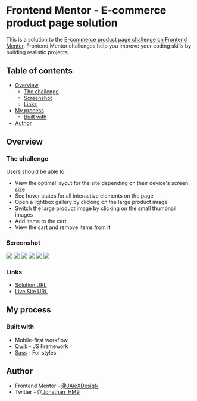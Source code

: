 # Frontend Mentor - E-commerce product page solution

This is a solution to the [E-commerce product page challenge on Frontend Mentor](https://www.frontendmentor.io/challenges/ecommerce-product-page-UPsZ9MJp6). Frontend Mentor challenges help you improve your coding skills by building realistic projects.

## Table of contents

- [Overview](#overview)
  - [The challenge](#the-challenge)
  - [Screenshot](#screenshot)
  - [Links](#links)
- [My process](#my-process)
  - [Built with](#built-with)
- [Author](#author)

## Overview

### The challenge

Users should be able to:

- View the optimal layout for the site depending on their device's screen size
- See hover states for all interactive elements on the page
- Open a lightbox gallery by clicking on the large product image
- Switch the large product image by clicking on the small thumbnail images
- Add items to the cart
- View the cart and remove items from it

### Screenshot

![](./screenshots/mobile-design.jpeg)
![](./screenshots/tablet-design.jpeg)
![](./screenshots/desktop-design.jpeg)
![](./screenshots/cart-empty.jpeg)
![](./screenshots/cart-with-items.jpeg)
![](./screenshots/modal-gallery.jpeg)

### Links

- [Solution URL](https://your-solution-url.com)
- [Live Site URL](https://e-commerce-product-page-nu-pied.vercel.app/)

## My process

### Built with

- Mobile-first workflow
- [Qwik](https://qwik.builder.io/) - JS Framework
- [Sass](https://sass-lang.com/) - For styles

## Author

- Frontend Mentor - [@JAleXDesigN](https://www.frontendmentor.io/profile/JAleXDesigN)
- Twitter - [@Jonathan_HM9](https://www.twitter.com/@Jonathan_HM9)
